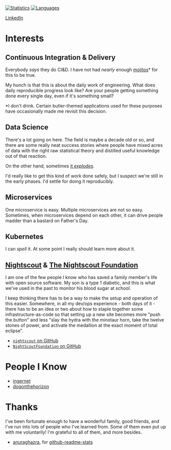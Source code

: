 [![Statistics](https://github-readme-stats.vercel.app/api?username=gdaleson&show_icons=true&theme=vision-friendly-dark)](https://github.com/anuraghazra/github-readme-stats)
[![Languages](https://github-readme-stats.vercel.app/api/top-langs/?username=gdaleson&theme=vision-friendly-dark)](https://github.com/anuraghazra/github-readme-stats)

[LinkedIn](https://www.linkedin.com/in/gabrieldaleson/)

# Interests

## Continuous Integration & Delivery

Everybody _says_ they do CI&D. I have not had _nearly_ enough [mojitos](https://twitter.com/jezhumble/status/910202369354297344)* for this to be true.

My hunch is that this is about the daily work of engineering. What does daily reproducible progress look like? Are your people getting something done every single day, even if it's something small?

*I don't drink. Certain butler-themed applications used for these purposes have occasionally made me revisit this decision.

## Data Science

There's a lot going on here. The field is maybe a decade old or so, and there are some really neat success stories where people have mixed acres of data with the right raw statistical theory and distilled useful knowledge out of that reaction.

On the other hand, sometimes [it _explodes_](https://www.nytimes.com/2018/04/04/us/politics/cambridge-analytica-scandal-fallout.html).

I'd really like to get this kind of work done safely, but I suspect we're still in the early phases. I'd settle for doing it reproducibly.

## Microservices

One microservice is easy. Multiple microservices are not so easy. Sometimes, when microservices depend on each other, it can drive people madder than a bastard on Father's Day.

## Kubernetes

I can _spell_ it. At some point I really should learn more about it.

## [Nightscout](http://www.nightscout.info/) & [The Nightscout Foundation](https://www.nightscoutfoundation.org/)

I am one of the few people I know who has saved a family member's life with open source software. My son is a type 1 diabetic, and this is what we've used in the past to monitor his blood sugar at school.

I keep thinking there has to be a way to make the setup and operation of this easier. Somewhere, in all my dev/ops experience - both days of it - there has to be an idea or two about how to staple together some infrastructure-as-code so that setting up a new site becomes more "push the button" and less "slay the hydra with the minotaur horn, take the twelve stones of power, and activate the medallion at the exact moment of total eclipse".

* [`nightscout` on GitHub](https://github.com/nightscout)
* [`NightScoutFoundation` on GitHub](https://github.com/NightscoutFoundation)


# People I Know

* [ingernet](https://github.com/ingernet)
* [dogonthehorizon](https://github.com/dogonthehorizon)

# Thanks

I've been fortunate enough to have a wonderful family, good friends, and I've run into lots of people who I've learned from. Some of them even put up with me voluntarily! I'm grateful to all of them, and more besides.
* [anuraghazra](https://github.com/anuraghazra), for [github-readme-stats](https://github.com/anuraghazra/github-readme-stats)



<!--
**gdaleson/gdaleson** is a ✨ _special_ ✨ repository because its `README.md` (this file) appears on your GitHub profile.

Here are some ideas to get you started:

- 🔭 I’m currently working on ...
- 🌱 I’m currently learning ...
- 👯 I’m looking to collaborate on ...
- 🤔 I’m looking for help with ...
- 💬 Ask me about ...
- 📫 How to reach me: ...
- 😄 Pronouns: ...
- ⚡ Fun fact: ...
-->
